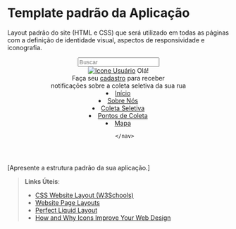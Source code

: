 # Template padrão da Aplicação

Layout padrão do site (HTML e CSS) que será utilizado em todas as páginas com a definição de identidade visual, aspectos de responsividade e iconografia.

<header>
        <div class="menu">
            <div class="logo">
            <a href="../home/index.html"><img src="../../img/header/logo.png" alt=""></a>
         </div>
            <div class="search">
            <input type="text" placeholder="Buscar">
            </div>
            <div class="user-icon">
            <a href="../editarCadastro/editarCadastro.html"><img src="../../img/header/usuario.png" alt="Icone Usuário" class="icon"></a>
            <span>
                <span class="ola">Olá!</span><br>
                Faça seu <a href="../../pages/cadastro/cadastro.html" class="cadastro">cadastro</a> para receber <br>
                notificações sobre a coleta seletiva da sua rua</span>
            </div> 
        </div>
        <nav class="sub-header">
        <a href="../../pages/home/index.html"> <li>Início</li></a>
        <a href="../../pages/sobreNos/sobreNos.html"><li>Sobre Nós</li></a>
        <a href="../../pages/coletaSeletiva/coletaSeletiva.html"><li>Coleta Seletiva</li></a>
        <a href="../../pages/pontosDeColeta/pontosDeColeta.html"><li>Pontos de Coleta</li></a>
        <a href="../../pages/mapa/mapa.html"><li>Mapa</li></a>
        
        </nav>
    
</header>

[Apresente a estrutura padrão da sua aplicação.]

> **Links Úteis**:
>
> - [CSS Website Layout (W3Schools)](https://www.w3schools.com/css/css_website_layout.asp)
> - [Website Page Layouts](http://www.cellbiol.com/bioinformatics_web_development/chapter-3-your-first-web-page-learning-html-and-css/website-page-layouts/)
> - [Perfect Liquid Layout](https://matthewjamestaylor.com/perfect-liquid-layouts)
> - [How and Why Icons Improve Your Web Design](https://usabilla.com/blog/how-and-why-icons-improve-you-web-design/)
